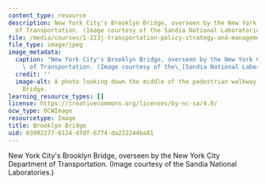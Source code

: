 ```yaml
---
content_type: resource
description: New York City's Brooklyn Bridge, overseen by the New York City Department
  of Transportation. (Image courtesy of the Sandia National Laboratories.)
file: /media/courses/1-223j-transportation-policy-strategy-and-management-fall-2004/039922776124dfdf6774da232244ba81_1-223jf04.jpg
file_type: image/jpeg
image_metadata:
  caption: "New York City's Brooklyn Bridge, overseen by the New York City Department\
    \ of Transportation. (Image courtesy of the\_[Sandia National Laboratories](http://www.sandia.gov/).)"
  credit: ''
  image-alt: A photo looking down the middle of the pedestrian walkway on the Brooklyn
    Bridge.
learning_resource_types: []
license: https://creativecommons.org/licenses/by-nc-sa/4.0/
ocw_type: OCWImage
resourcetype: Image
title: Brooklyn Bridge
uid: 03992277-6124-dfdf-6774-da232244ba81
---
```

New York City's Brooklyn Bridge, overseen by the New York City Department of Transportation. (Image courtesy of the Sandia National Laboratories.)